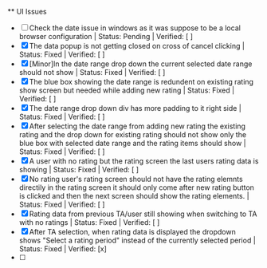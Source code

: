 ** UI Issues
- [ ] Check the date issue in windows as it was suppose to be a local browser configuration | Status: Pending | Verified: [ ]
- [x] The data popup is not getting closed on cross of cancel clicking | Status: Fixed | Verified: [ ]
- [x] [Minor]In the date range drop down the current selected date range should not show | Status: Fixed | Verified: [ ]
- [x] The blue box showing the date range is redundent on existing rating show screen but needed while adding new rating | Status: Fixed | Verified: [ ]
- [x] The date range drop down div has more padding to it right side | Status: Fixed | Verified: [ ]
- [x] After selecting the date range from adding new rating the existing rating and the drop down for existing rating should not show only the blue box with selected date range and the rating items should show | Status: Fixed | Verified: [ ]
- [x] A user with no rating but the rating screen the last users rating data is showing | Status: Fixed | Verified: [ ]
- [x] No rating user's rating screen should not have the rating elemnts directily in the rating screen it should only come after new rating button is clicked and then the next screen should show the rating elements. | Status: Fixed | Verified: [ ]
- [x] Rating data from previous TA/user still showing when switching to TA with no ratings | Status: Fixed | Verified: [ ]
- [x] After TA selection, when rating data is displayed the dropdown shows "Select a rating period" instead of the currently selected period | Status: Fixed | Verified: [x]
- [ ] 
